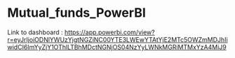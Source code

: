 # Mutual_funds_PowerBI
Link to dashboard : https://app.powerbi.com/view?r=eyJrIjoiODNlYWUzYjgtNGZiNC00YTE3LWEwYTAtYjE2MTc5OWZmMDJhIiwidCI6ImYyZjY1OThlLTBhMDctNGNjOS04NzYyLWNkMGRiMTMxYzA4MiJ9
